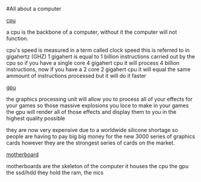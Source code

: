 #All about a computer

[cpu](cpu.md)

a cpu is the backbone of a computer, without it the computer will not function.

cpu's speed is measured in a term called clock speed this is referred to in gigahertz (GHZ) 1 gigahert is equal to 1 billion instructions carried out by the cpu so if you have a single core 4 gigahert cpu it will process 4 billion instructions, now if you have a 2 core 2 gigahert cpu it will equal the same ammount of instructions processed but it will do it faster


[gpu](GPU.md)

the graphics processing unit will allow you to process all of your effects for your games so those massive explosions you loce to make in your games the gpu will render all of those effects and display them to you in the highest quality possible

they are now very expensive due to a worldwide silicone shortage
so people are having to pay big big money for the new 3000 series of graphics cards however they are the strongest series of cards on the market.












[motherboard](Motherboard.md)

motherboards are the skeleton of the computer it houses the cpu the gpu the ssd/hdd they hold the ram, the nics 












